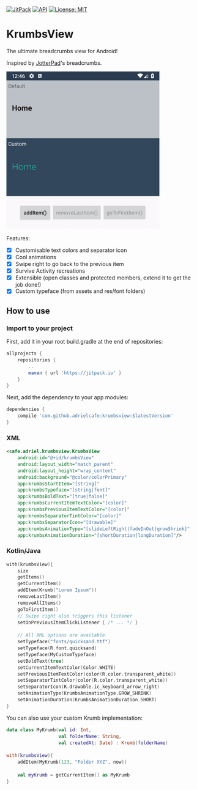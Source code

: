 [![JitPack](https://jitpack.io/v/adrielcafe/KrumbsView.svg)](https://jitpack.io/#adrielcafe/KrumbsView) 
[![API](https://img.shields.io/badge/API-14%2B-brightgreen.svg?style=flat)](https://android-arsenal.com/api?level=14)
[![License: MIT](https://img.shields.io/badge/License-MIT-yellow.svg)](https://opensource.org/licenses/MIT)

# KrumbsView
The ultimate breadcrumbs view for Android!

Inspired by [JotterPad](https://play.google.com/store/apps/details?id=com.jotterpad.x)'s breadcrumbs.

<img src="demo.gif" width="400px"/>

Features:

- [X] Customisable text colors and separator icon
- [X] Cool animations
- [X] Swipe right to go back to the previous item
- [X] Survive Activity recreations
- [X] Extensible (open classes and protected members, extend it to get the job done!)
- [X] Custom typeface (from assets and res/font folders)

## How to use

### Import to your project

First, add it in your root build.gradle at the end of repositories:

```gradle
allprojects {
    repositories {
        ..
        maven { url 'https://jitpack.io' }
    }
}
```

Next, add the dependency to your app modules:

```gradle
dependencies {
    compile 'com.github.adrielcafe:krumbsview:$latestVersion'
}
```

### XML
```xml
<cafe.adriel.krumbsview.KrumbsView
    android:id="@+id/krumbsView"
    android:layout_width="match_parent"
    android:layout_height="wrap_content"
    android:background="@color/colorPrimary"
    app:krumbsStartItem="[string]"
    app:krumbsTypeface="[string|font]"
    app:krumbsBoldText="[true|false]"
    app:krumbsCurrentItemTextColor="[color]"
    app:krumbsPreviousItemTextColor="[color]"
    app:krumbsSeparatorTintColor="[color]"
    app:krumbsSeparatorIcon="[drawable]"
    app:krumbsAnimationType="[slideLeftRight|fadeInOut|growShrink]"
    app:krumbsAnimationDuration="[shortDuration|longDuration]"/>
```

### Kotlin/Java
```kotlin
with(krumbsView){
    size
    getItems()
    getCurrentItem()
    addItem(Krumb("Lorem Ipsum"))
    removeLastItem()
    removeAllItems()
    goToFirstItem()
    // Swipe right also triggers this listener
    setOnPreviousItemClickListener { /* ... */ }
    
    // All XML options are available
    setTypeface("fonts/quicksand.ttf")
    setTypeface(R.font.quicksand)
    setTypeface(MyCustomTypeface)
    setBoldText(true)
    setCurrentItemTextColor(Color.WHITE)
    setPreviousItemTextColor(color(R.color.transparent_white))
    setSeparatorTintColor(color(R.color.transparent_white))
    setSeparatorIcon(R.drawable.ic_keyboard_arrow_right)
    setAnimationType(KrumbsAnimationType.GROW_SHRINK)
    setAnimationDuration(KrumbsAnimationDuration.SHORT)
}
```

You can also use your custom Krumb implementation:
```kotlin
data class MyKrumb(val id: Int, 
                   val folderName: String, 
                   val createdAt: Date) : Krumb(folderName)

with(krumbsView){
    addItem(MyKrumb(123, "Folder XYZ", now))

    val myKrumb = getCurrentItem() as MyKrumb
}
```
